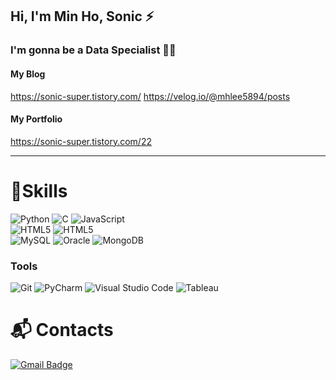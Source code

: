 ## Hi, I'm Min Ho, Sonic ⚡
### I'm gonna be a Data Specialist 👨‍💻
#### My Blog 
https://sonic-super.tistory.com/
https://velog.io/@mhlee5894/posts
#### My Portfolio
https://sonic-super.tistory.com/22
<!--[![Hits](https://hits.seeyoufarm.com/api/count/incr/badge.svg?url=https%3A%2F%2Fgithub.com%2Fmino1998&count_bg=%23D797EB&title_bg=%23BB47D7&icon=&icon_color=%23E7E7E7&title=hits&edge_flat=false)](https://hits.seeyoufarm.com) -->

<!-- ![Mino1998's GitHub stats](https://github-readme-stats.vercel.app/api?username=Mino1998&show_icons=true&theme=radical) -->
<!-- [![Solved.ac Profile](http://mazassumnida.wtf/api/v2/generate_badge?boj=mhlee12)](https://solved.ac/mhlee12/) -->
---------
# 💪Skills
![Python](https://img.shields.io/badge/Python-3776AB.svg?&style=for-the-badge&logo=Python&logoColor=white) 
![C](https://img.shields.io/badge/C-A8B9CC.svg?&style=for-the-badge&logo=C&logoColor=white)
![JavaScript](https://img.shields.io/badge/JavaScript-F7DF1E.svg?&style=for-the-badge&logo=JavaScript&logoColor=white) <br>
![HTML5](https://img.shields.io/badge/HTML5-E34F26.svg?&style=for-the-badge&logo=HTML5&logoColor=white) 
![HTML5](https://img.shields.io/badge/React-61DAFB.svg?&style=for-the-badge&logo=React&logoColor=white) <br>
![MySQL](https://img.shields.io/badge/MySQL-4479A1.svg?&style=for-the-badge&logo=MySQL&logoColor=white)
![Oracle](https://img.shields.io/badge/Oracle-F80000.svg?&style=for-the-badge&logo=Oracle&logoColor=white)
![MongoDB](https://img.shields.io/badge/MongoDB-47A248.svg?&style=for-the-badge&logo=MongoDB&logoColor=white) <br>



### Tools
![Git](https://img.shields.io/badge/Git-F05032.svg?&style=for-the-badge&logo=Git&logoColor=white)
![PyCharm](https://img.shields.io/badge/PyCharm-000000.svg?&style=for-the-badge&logo=PyCharm&logoColor=white)
![Visual Studio Code](https://img.shields.io/badge/Visual%20Studio%20Code-007ACC.svg?&style=for-the-badge&logo=Visual%20Studio%20Code&logoColor=white)
![Tableau](https://img.shields.io/badge/Tableau-E97627.svg?&style=for-the-badge&logo=Tableau&logoColor=white)





# :mailbox_with_mail: Contacts
[![Gmail Badge](https://img.shields.io/badge/Gmail-d14836?style=flat-square&logo=Gmail&logoColor=white&link=mailto:kimsh1691@gmail.com)](mailto:mhlee5894@gmail.com)
